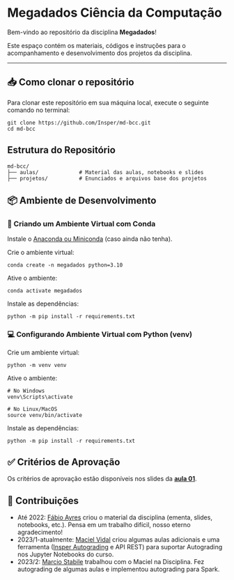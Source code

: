 # Megadados Ciência da Computação

Bem-vindo ao repositório da disciplina **Megadados**!

Este espaço contém os materiais, códigos e instruções para o acompanhamento e desenvolvimento dos projetos da disciplina.

---

## 📥 Como clonar o repositório

Para clonar este repositório em sua máquina local, execute o seguinte comando no terminal:

```
git clone https://github.com/Insper/md-bcc.git
cd md-bcc
```


## Estrutura do Repositório

```
md-bcc/
├── aulas/             # Material das aulas, notebooks e slides
├── projetos/          # Enunciados e arquivos base dos projetos
```

## 📦 Ambiente de Desenvolvimento

### 🐍 Criando um Ambiente Virtual com Conda

Instale o [Anaconda ou Miniconda](https://www.anaconda.com/download) (caso ainda não tenha).

Crie o ambiente virtual:

```
conda create -n megadados python=3.10
```

Ative o ambiente:

```
conda activate megadados
```

Instale as dependências:

```
python -m pip install -r requirements.txt
```

### 💻 Configurando Ambiente Virtual com Python (venv)

Crie um ambiente virtual:

```
python -m venv venv
```

Ative o ambiente:

```
# No Windows
venv\Scripts\activate

# No Linux/MacOS
source venv/bin/activate
```

Instale as dependências:

```
python -m pip install -r requirements.txt
```

## ✅ Critérios de Aprovação

Os critérios de aprovação estão disponíveis nos slides da [**aula 01**](aulas/01-intro/aula_01_bcc.pdf).

## 🚀 Contribuições

- Até 2022: [Fábio Ayres](https://github.com/FabioAyresInsper) criou o material da disciplina (ementa, slides, notebooks, etc.). Pensa em um trabalho difícil, nosso eterno agradecimento!
- 2023/1-atualmente: [Maciel Vidal](https://github.com/macielcalebe) criou algumas aulas adicionais e uma ferramenta ([Insper Autograding](https://github.com/macielcalebe/insperautograding) e API REST) para suportar Autograding nos Jupyter Notebooks do curso.
- 2023/2: [Marcio Stabile](https://github.com/mfstabile) trabalhou com o Maciel na Disciplina. Fez autograding de algumas aulas e implementou autograding para Spark.